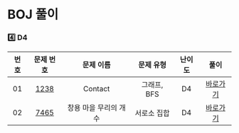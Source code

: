# BOJ 풀이

### 4️⃣ <strong>D4</strong>

|  번호  |  문제 번호  |  문제 이름  |  문제 유형  |  난이도  |  풀이  |
| :-----: | :-----: | :-----: | :-----: | :-----: | :-----: |
| 01 | [1238](https://swexpertacademy.com/main/code/problem/problemDetail.do?contestProbId=AV15B1cKAKwCFAYD&) | Contact | 그래프, BFS |  D4  |  [바로가기](./D4/SWEA_1238.md)  |
| 02 | [7465](https://swexpertacademy.com/main/code/problem/problemDetail.do?contestProbId=AWngfZVa9XwDFAQU) | 창용 마을 무리의 개수 | 서로소 집합 |  D4  |  [바로가기](./D4/SWEA_7465.md)  |
